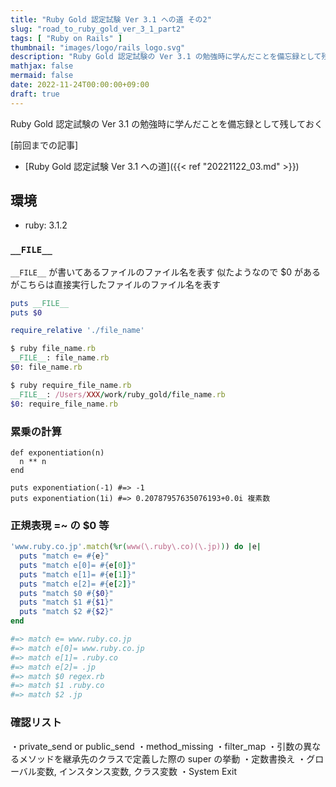 ```yaml
---
title: "Ruby Gold 認定試験 Ver 3.1 への道 その2"
slug: "road_to_ruby_gold_ver_3_1_part2"
tags: [ "Ruby on Rails" ]
thumbnail: "images/logo/rails_logo.svg"
description: "Ruby Gold 認定試験の Ver 3.1 の勉強時に学んだことを備忘録として残しておく"
mathjax: false
mermaid: false
date: 2022-11-24T00:00:00+09:00
draft: true
---
```


Ruby Gold 認定試験の Ver 3.1 の勉強時に学んだことを備忘録として残しておく

[前回までの記事]

* [Ruby Gold 認定試験 Ver 3.1 への道]({{< ref "20221122_03.md" >}})

## 環境

* ruby: 3.1.2

### `__FILE__`

`__FILE__` が書いてあるファイルのファイル名を表す
似たようなので $0 があるがこちらは直接実行したファイルのファイル名を表す

```rb:file_name.rb
puts __FILE__
puts $0
```

```rb:require_file_name.rb
require_relative './file_name'
```

```rb
$ ruby file_name.rb
__FILE__: file_name.rb
$0: file_name.rb

$ ruby require_file_name.rb
__FILE__: /Users/XXX/work/ruby_gold/file_name.rb
$0: require_file_name.rb
```

### 累乗の計算

```
def exponentiation(n)
  n ** n
end

puts exponentiation(-1) #=> -1
puts exponentiation(1i) #=> 0.20787957635076193+0.0i 複素数
``` 

### 正規表現 =~ の $0 等

```rb
'www.ruby.co.jp'.match(%r(www(\.ruby\.co)(\.jp))) do |e|
  puts "match e= #{e}"
  puts "match e[0]= #{e[0]}"
  puts "match e[1]= #{e[1]}"
  puts "match e[2]= #{e[2]}"
  puts "match $0 #{$0}"
  puts "match $1 #{$1}"
  puts "match $2 #{$2}"
end

#=> match e= www.ruby.co.jp
#=> match e[0]= www.ruby.co.jp
#=> match e[1]= .ruby.co
#=> match e[2]= .jp
#=> match $0 regex.rb
#=> match $1 .ruby.co
#=> match $2 .jp
```

### 確認リスト

・private_send or public_send
・method_missing
・filter_map
・引数の異なるメソッドを継承先のクラスで定義した際の super の挙動
・定数書換え
・グローバル変数, インスタンス変数, クラス変数
・System Exit
